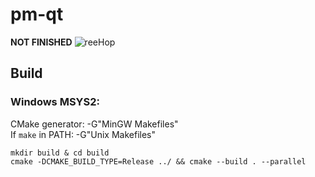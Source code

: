 # pm-qt

**NOT FINISHED** ![reeHop](https://cdn.betterttv.net/emote/608d1cbc39b5010444d0994e/1x)

## Build

### Windows MSYS2:

CMake generator: -G"MinGW Makefiles"  
If `make` in PATH: -G"Unix Makefiles"  

```console
mkdir build & cd build
cmake -DCMAKE_BUILD_TYPE=Release ../ && cmake --build . --parallel
```